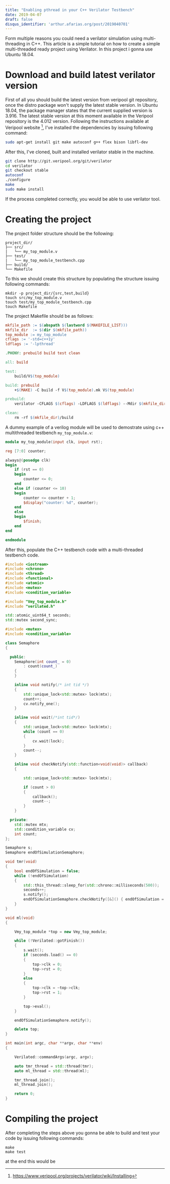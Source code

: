 ```yaml
---
title: "Enabling pthread in your C++ Verilator Testbench"
date: 2019-04-07
draft: false
disqus_identifier: 'arthur.afarias.org/post/2019040701'
---
```


Form multiple reasons you could need a verilator simulation using multi-threading in C++. This article is a simple tutorial on how to create a simple multi-threaded ready project using Verilator. In this project i gonna use Ubuntu 18.04.

# Download and build latest verilator version

First of all you should build the latest version from veripool git repository, once the distro package won't supply the latest stable version. In Ubuntu 18.04, the package manager states that the current supplied version is 3.916. The latest stable version at this moment available in the Veripool repository is the 4.012 version. Following the instructions available at Veripool website [^F1], I've installed the dependencies by issuing following command:

```bash
sudo apt-get install git make autoconf g++ flex bison libfl-dev
```

After this, I've cloned, built and installed verilator stable in the machine.

```bash
git clone http://git.veripool.org/git/verilator
cd verilator
git checkout stable
autoconf
./configure
make
sudo make install
```

If the process completed correctly, you would be able to use verilator tool.

# Creating the project

The project folder structure should be the following:

```
project_dir/
├── src/
|   └── my_top_module.v
├── test/
|   └── my_top_module_testbench.cpp
├── build/
└── Makefile
```

To this we should create this structure by populating the structure issuing following commands:

```
mkdir -p project_dir/{src,test,build}
touch src/my_top_module.v
touch test/my_top_module_testbench.cpp
touch Makefile
```

The project Makefile should be as follows:

```Makefile
mkfile_path	:= $(abspath $(lastword $(MAKEFILE_LIST)))
mkfile_dir	:= $(dir $(mkfile_path))
top_module := my_top_module
cflags := '-std=c++1y'
ldflags := '-lpthread'

.PHONY: prebuild build test clean

all: build

test:
	build/V$(top_module)

build: prebuild
	+$(MAKE) -C build -f V$(top_module).mk V$(top_module)

prebuild:
	verilator -CFLAGS $(cflags) -LDFLAGS $(ldflags) --Mdir $(mkfile_dir)/build --cc -Wall --top-module $(top_module) -I$(mkfile_dir)/src $(mkfile_dir)/src/$(top_module).v  --exe $(mkfile_dir)/test/$(top_module)_testbench.cpp

clean:
	rm -rf $(mkfile_dir)/build
```

A dummy example of a verilog module will be used to demostrate using c++ multithreaded testbench ``my_top_module.v``:

```verilog
module my_top_module(input clk, input rst);

reg [7:0] counter;

always@(posedge clk)
begin
    if (rst == 0)
    begin
        counter <= 0;
    end
	else if (counter <= 10)
    begin
		counter <= counter + 1;
		$display("counter: %d", counter);
    end
	else
    begin
		$finish;
	end
end

endmodule
``` 

After this, populate the C++ testbench code with a multi-threaded testbench code.
```cpp
#include <iostream>
#include <chrono>
#include <thread>
#include <functional>
#include <atomic>
#include <mutex>
#include <condition_variable>

#include "Vmy_top_module.h"
#include "verilated.h"

std::atomic_uint64_t seconds;
std::mutex second_sync;

#include <mutex>
#include <condition_variable>

class Semaphore
{

  public:
    Semaphore(int count_ = 0)
        : count(count_)
    {
    }

    inline void notify(/* int tid */)
    {
        std::unique_lock<std::mutex> lock(mtx);
        count++;
        cv.notify_one();
    }

    inline void wait(/*int tid*/)
    {
        std::unique_lock<std::mutex> lock(mtx);
        while (count == 0)
        {
            cv.wait(lock);
        }
        count--;
    }

    inline void checkNotify(std::function<void(void)> callback)
    {

        std::unique_lock<std::mutex> lock(mtx);

        if (count > 0)
        {
            callback();
            count--;
        }
    }

  private:
    std::mutex mtx;
    std::condition_variable cv;
    int count;
};

Semaphore s;
Semaphore endOfSimulationSemaphore;

void tmr(void)
{
    bool endOfSimulation = false;
    while (!endOfSimulation)
    {
        std::this_thread::sleep_for(std::chrono::milliseconds(500));
        seconds++;
        s.notify();
        endOfSimulationSemaphore.checkNotify([&]() { endOfSimulation = true; });
    }
}

void ml(void)
{

    Vmy_top_module *top = new Vmy_top_module;

    while (!Verilated::gotFinish())
    {
        s.wait();
        if (seconds.load() == 0)
        {
            top->clk = 0;
            top->rst = 0;
        }
        else
        {
            top->clk = ~top->clk;
            top->rst = 1;
        }

        top->eval();
    }

    endOfSimulationSemaphore.notify();

    delete top;
}

int main(int argc, char **argv, char **env)
{

    Verilated::commandArgs(argc, argv);

    auto tmr_thread = std::thread(tmr);
    auto ml_thread = std::thread(ml);

    tmr_thread.join();
    ml_thread.join();

    return 0;
}
```

# Compiling the project

After completing the steps above you gonna be able to build and test your code by issuing following commands:

```
make
make test
```

at the end this would be

[^F1]: https://www.veripool.org/projects/verilator/wiki/Installing
